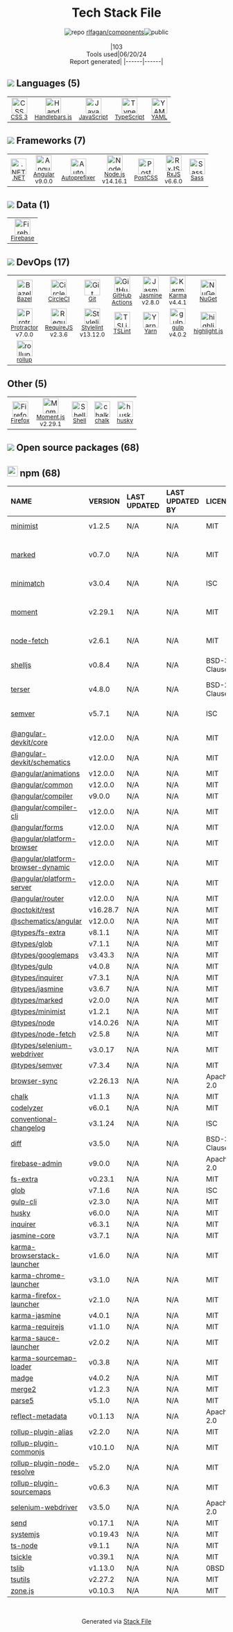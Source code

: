 <!--
&lt;--- Readme.md Snippet without images Start ---&gt;
## Tech Stack
rlfagan/components is built on the following main stack:

- [Handlebars.js](http://handlebarsjs.com/) – Templating Languages & Extensions
- [JavaScript](https://developer.mozilla.org/en-US/docs/Web/JavaScript) – Languages
- [TypeScript](http://www.typescriptlang.org) – Languages
- [YAML](http://www.yaml.org/) – Languages
- [.NET](http://www.microsoft.com/net/) – Frameworks (Full Stack)
- [Angular](https://angular.io) – Javascript MVC Frameworks
- [Autoprefixer](https://github.com/postcss/autoprefixer) – CSS Pre-processors / Extensions
- [Node.js](http://nodejs.org/) – Frameworks (Full Stack)
- [PostCSS](https://github.com/postcss/postcss) – CSS Pre-processors / Extensions
- [RxJS](http://reactivex.io/rxjs/) – Concurrency Frameworks
- [Sass](http://sass-lang.com/) – CSS Pre-processors / Extensions
- [Firebase](https://firebase.google.com/) – Realtime Backend / API
- [Bazel](http://bazel.io/) – Java Build Tools
- [CircleCI](https://circleci.com/) – Continuous Integration
- [GitHub Actions](https://github.com/features/actions) – Continuous Integration
- [Jasmine](http://jasmine.github.io/) – Javascript Testing Framework
- [Karma](http://karma-runner.github.io/) – Browser Testing
- [Octokit](https://github.com/octokit/octokit.net) – Tools for GitHub
- [Protractor](http://angular.github.io/protractor) – Javascript Testing Framework
- [RequireJS](http://requirejs.org/) – Front End Package Manager
- [Stylelint](http://stylelint.io/) – Code Review
- [TSLint](https://github.com/palantir/tslint) – Code Review
- [Yarn](https://yarnpkg.com/) – Front End Package Manager
- [gulp](http://gulpjs.com/) – JS Build Tools / JS Task Runners
- [highlight.js](https://highlightjs.org/) – Text Editor
- [rollup](http://rollupjs.org/) – JS Build Tools / JS Task Runners
- [Firefox](https://www.mozilla.org/en-US/firefox/) – Web Browser
- [Moment.js](http://momentjs.com/) – Javascript Utilities & Libraries
- [Shell](https://en.wikipedia.org/wiki/Shell_script) – Shells

Full tech stack [here](/techstack.md)

&lt;--- Readme.md Snippet without images End ---&gt;

&lt;--- Readme.md Snippet with images Start ---&gt;
## Tech Stack
rlfagan/components is built on the following main stack:

- <img width='25' height='25' src='https://img.stackshare.io/service/1143/Handlebars.png' alt='Handlebars.js'/> [Handlebars.js](http://handlebarsjs.com/) – Templating Languages & Extensions
- <img width='25' height='25' src='https://img.stackshare.io/service/1209/javascript.jpeg' alt='JavaScript'/> [JavaScript](https://developer.mozilla.org/en-US/docs/Web/JavaScript) – Languages
- <img width='25' height='25' src='https://img.stackshare.io/service/1612/bynNY5dJ.jpg' alt='TypeScript'/> [TypeScript](http://www.typescriptlang.org) – Languages
- <img width='25' height='25' src='https://img.stackshare.io/service/1744/yaml.png' alt='YAML'/> [YAML](http://www.yaml.org/) – Languages
- <img width='25' height='25' src='https://img.stackshare.io/service/1014/IoPy1dce_400x400.png' alt='.NET'/> [.NET](http://www.microsoft.com/net/) – Frameworks (Full Stack)
- <img width='25' height='25' src='https://img.stackshare.io/service/3745/cb8U-gL6_400x400.jpg' alt='Angular'/> [Angular](https://angular.io) – Javascript MVC Frameworks
- <img width='25' height='25' src='https://img.stackshare.io/service/2202/72d087642cfce6fef6f2dabec5bf49e8_400x400.png' alt='Autoprefixer'/> [Autoprefixer](https://github.com/postcss/autoprefixer) – CSS Pre-processors / Extensions
- <img width='25' height='25' src='https://img.stackshare.io/service/1011/n1JRsFeB_400x400.png' alt='Node.js'/> [Node.js](http://nodejs.org/) – Frameworks (Full Stack)
- <img width='25' height='25' src='https://img.stackshare.io/service/3339/rlFcjEdI.png' alt='PostCSS'/> [PostCSS](https://github.com/postcss/postcss) – CSS Pre-processors / Extensions
- <img width='25' height='25' src='https://img.stackshare.io/service/1796/984368.png' alt='RxJS'/> [RxJS](http://reactivex.io/rxjs/) – Concurrency Frameworks
- <img width='25' height='25' src='https://img.stackshare.io/service/1171/jCR2zNJV.png' alt='Sass'/> [Sass](http://sass-lang.com/) – CSS Pre-processors / Extensions
- <img width='25' height='25' src='https://img.stackshare.io/service/116/cZLxNFZS.jpg' alt='Firebase'/> [Firebase](https://firebase.google.com/) – Realtime Backend / API
- <img width='25' height='25' src='https://img.stackshare.io/service/2697/default_85ab1999fe6310acaeece180990057d2e9ebfb3a.jpg' alt='Bazel'/> [Bazel](http://bazel.io/) – Java Build Tools
- <img width='25' height='25' src='https://img.stackshare.io/service/190/CvqrSSFs_400x400.jpg' alt='CircleCI'/> [CircleCI](https://circleci.com/) – Continuous Integration
- <img width='25' height='25' src='https://img.stackshare.io/service/11563/actions.png' alt='GitHub Actions'/> [GitHub Actions](https://github.com/features/actions) – Continuous Integration
- <img width='25' height='25' src='https://img.stackshare.io/service/831/7c0b595409af531b9cdeb07f8c513e8b.png' alt='Jasmine'/> [Jasmine](http://jasmine.github.io/) – Javascript Testing Framework
- <img width='25' height='25' src='https://img.stackshare.io/service/1420/TidYGd6a.png' alt='Karma'/> [Karma](http://karma-runner.github.io/) – Browser Testing
- <img width='25' height='25' src='https://img.stackshare.io/service/9827/octokit-dotnet_2.png' alt='Octokit'/> [Octokit](https://github.com/octokit/octokit.net) – Tools for GitHub
- <img width='25' height='25' src='https://img.stackshare.io/service/1754/protractor-logo1.png' alt='Protractor'/> [Protractor](http://angular.github.io/protractor) – Javascript Testing Framework
- <img width='25' height='25' src='https://img.stackshare.io/service/852/1781835.png' alt='RequireJS'/> [RequireJS](http://requirejs.org/) – Front End Package Manager
- <img width='25' height='25' src='https://img.stackshare.io/service/5446/V9JsvPul_400x400.jpg' alt='Stylelint'/> [Stylelint](http://stylelint.io/) – Code Review
- <img width='25' height='25' src='https://img.stackshare.io/service/5561/303157.png' alt='TSLint'/> [TSLint](https://github.com/palantir/tslint) – Code Review
- <img width='25' height='25' src='https://img.stackshare.io/service/5848/44mC-kJ3.jpg' alt='Yarn'/> [Yarn](https://yarnpkg.com/) – Front End Package Manager
- <img width='25' height='25' src='https://img.stackshare.io/service/844/iruTC031.png' alt='gulp'/> [gulp](http://gulpjs.com/) – JS Build Tools / JS Task Runners
- <img width='25' height='25' src='https://img.stackshare.io/service/6888/c17e7d9688d86bd9f9506ec1fbd6d200_400x400.png' alt='highlight.js'/> [highlight.js](https://highlightjs.org/) – Text Editor
- <img width='25' height='25' src='https://img.stackshare.io/service/4423/zE8RTn9E_400x400.jpg' alt='rollup'/> [rollup](http://rollupjs.org/) – JS Build Tools / JS Task Runners
- <img width='25' height='25' src='https://img.stackshare.io/service/8705/768px-Firefox_Logo__2017.svg.png' alt='Firefox'/> [Firefox](https://www.mozilla.org/en-US/firefox/) – Web Browser
- <img width='25' height='25' src='https://img.stackshare.io/service/3643/Xrtdc94q_400x400.png' alt='Moment.js'/> [Moment.js](http://momentjs.com/) – Javascript Utilities & Libraries
- <img width='25' height='25' src='https://img.stackshare.io/service/4631/default_c2062d40130562bdc836c13dbca02d318205a962.png' alt='Shell'/> [Shell](https://en.wikipedia.org/wiki/Shell_script) – Shells

Full tech stack [here](/techstack.md)

&lt;--- Readme.md Snippet with images End ---&gt;
-->
<div align="center">

# Tech Stack File
![](https://img.stackshare.io/repo.svg "repo") [rlfagan/components](https://github.com/rlfagan/components)![](https://img.stackshare.io/public_badge.svg "public")
<br/><br/>
|103<br/>Tools used|06/20/24 <br/>Report generated|
|------|------|
</div>

## <img src='https://img.stackshare.io/languages.svg'/> Languages (5)
<table><tr>
  <td align='center'>
  <img width='36' height='36' src='https://img.stackshare.io/service/6727/css.png' alt='CSS 3'>
  <br>
  <sub><a href="https://developer.mozilla.org/en-US/docs/Web/CSS/CSS3">CSS 3</a></sub>
  <br>
  <sub></sub>
</td>

<td align='center'>
  <img width='36' height='36' src='https://img.stackshare.io/service/1143/Handlebars.png' alt='Handlebars.js'>
  <br>
  <sub><a href="http://handlebarsjs.com/">Handlebars.js</a></sub>
  <br>
  <sub></sub>
</td>

<td align='center'>
  <img width='36' height='36' src='https://img.stackshare.io/service/1209/javascript.jpeg' alt='JavaScript'>
  <br>
  <sub><a href="https://developer.mozilla.org/en-US/docs/Web/JavaScript">JavaScript</a></sub>
  <br>
  <sub></sub>
</td>

<td align='center'>
  <img width='36' height='36' src='https://img.stackshare.io/service/1612/bynNY5dJ.jpg' alt='TypeScript'>
  <br>
  <sub><a href="http://www.typescriptlang.org">TypeScript</a></sub>
  <br>
  <sub></sub>
</td>

<td align='center'>
  <img width='36' height='36' src='https://img.stackshare.io/service/1744/yaml.png' alt='YAML'>
  <br>
  <sub><a href="http://www.yaml.org/">YAML</a></sub>
  <br>
  <sub></sub>
</td>

</tr>
</table>

## <img src='https://img.stackshare.io/frameworks.svg'/> Frameworks (7)
<table><tr>
  <td align='center'>
  <img width='36' height='36' src='https://img.stackshare.io/service/1014/IoPy1dce_400x400.png' alt='.NET'>
  <br>
  <sub><a href="http://www.microsoft.com/net/">.NET</a></sub>
  <br>
  <sub></sub>
</td>

<td align='center'>
  <img width='36' height='36' src='https://img.stackshare.io/service/3745/cb8U-gL6_400x400.jpg' alt='Angular'>
  <br>
  <sub><a href="https://angular.io">Angular</a></sub>
  <br>
  <sub>v9.0.0</sub>
</td>

<td align='center'>
  <img width='36' height='36' src='https://img.stackshare.io/service/2202/72d087642cfce6fef6f2dabec5bf49e8_400x400.png' alt='Autoprefixer'>
  <br>
  <sub><a href="https://github.com/postcss/autoprefixer">Autoprefixer</a></sub>
  <br>
  <sub></sub>
</td>

<td align='center'>
  <img width='36' height='36' src='https://img.stackshare.io/service/1011/n1JRsFeB_400x400.png' alt='Node.js'>
  <br>
  <sub><a href="http://nodejs.org/">Node.js</a></sub>
  <br>
  <sub>v14.16.1</sub>
</td>

<td align='center'>
  <img width='36' height='36' src='https://img.stackshare.io/service/3339/rlFcjEdI.png' alt='PostCSS'>
  <br>
  <sub><a href="https://github.com/postcss/postcss">PostCSS</a></sub>
  <br>
  <sub></sub>
</td>

<td align='center'>
  <img width='36' height='36' src='https://img.stackshare.io/service/1796/984368.png' alt='RxJS'>
  <br>
  <sub><a href="http://reactivex.io/rxjs/">RxJS</a></sub>
  <br>
  <sub>v6.6.0</sub>
</td>

<td align='center'>
  <img width='36' height='36' src='https://img.stackshare.io/service/1171/jCR2zNJV.png' alt='Sass'>
  <br>
  <sub><a href="http://sass-lang.com/">Sass</a></sub>
  <br>
  <sub></sub>
</td>

</tr>
</table>

## <img src='https://img.stackshare.io/databases.svg'/> Data (1)
<table><tr>
  <td align='center'>
  <img width='36' height='36' src='https://img.stackshare.io/service/116/cZLxNFZS.jpg' alt='Firebase'>
  <br>
  <sub><a href="https://firebase.google.com/">Firebase</a></sub>
  <br>
  <sub></sub>
</td>

</tr>
</table>

## <img src='https://img.stackshare.io/devops.svg'/> DevOps (17)
<table><tr>
  <td align='center'>
  <img width='36' height='36' src='https://img.stackshare.io/service/2697/default_85ab1999fe6310acaeece180990057d2e9ebfb3a.jpg' alt='Bazel'>
  <br>
  <sub><a href="http://bazel.io/">Bazel</a></sub>
  <br>
  <sub></sub>
</td>

<td align='center'>
  <img width='36' height='36' src='https://img.stackshare.io/service/190/CvqrSSFs_400x400.jpg' alt='CircleCI'>
  <br>
  <sub><a href="https://circleci.com/">CircleCI</a></sub>
  <br>
  <sub></sub>
</td>

<td align='center'>
  <img width='36' height='36' src='https://img.stackshare.io/service/1046/git.png' alt='Git'>
  <br>
  <sub><a href="http://git-scm.com/">Git</a></sub>
  <br>
  <sub></sub>
</td>

<td align='center'>
  <img width='36' height='36' src='https://img.stackshare.io/service/11563/actions.png' alt='GitHub Actions'>
  <br>
  <sub><a href="https://github.com/features/actions">GitHub Actions</a></sub>
  <br>
  <sub></sub>
</td>

<td align='center'>
  <img width='36' height='36' src='https://img.stackshare.io/service/831/7c0b595409af531b9cdeb07f8c513e8b.png' alt='Jasmine'>
  <br>
  <sub><a href="http://jasmine.github.io/">Jasmine</a></sub>
  <br>
  <sub>v2.8.0</sub>
</td>

<td align='center'>
  <img width='36' height='36' src='https://img.stackshare.io/service/1420/TidYGd6a.png' alt='Karma'>
  <br>
  <sub><a href="http://karma-runner.github.io/">Karma</a></sub>
  <br>
  <sub>v4.4.1</sub>
</td>

<td align='center'>
  <img width='36' height='36' src='https://img.stackshare.io/service/2637/6I3oEOP4_400x400.jpg' alt='NuGet'>
  <br>
  <sub><a href="https://www.nuget.org/">NuGet</a></sub>
  <br>
  <sub></sub>
</td>

<td align='center'>
  <img width='36' height='36' src='https://img.stackshare.io/service/9827/octokit-dotnet_2.png' alt='Octokit'>
  <br>
  <sub><a href="https://github.com/octokit/octokit.net">Octokit</a></sub>
  <br>
  <sub></sub>
</td>

</tr>
<tr>
  <td align='center'>
  <img width='36' height='36' src='https://img.stackshare.io/service/1754/protractor-logo1.png' alt='Protractor'>
  <br>
  <sub><a href="http://angular.github.io/protractor">Protractor</a></sub>
  <br>
  <sub>v7.0.0</sub>
</td>

<td align='center'>
  <img width='36' height='36' src='https://img.stackshare.io/service/852/1781835.png' alt='RequireJS'>
  <br>
  <sub><a href="http://requirejs.org/">RequireJS</a></sub>
  <br>
  <sub>v2.3.6</sub>
</td>

<td align='center'>
  <img width='36' height='36' src='https://img.stackshare.io/service/5446/V9JsvPul_400x400.jpg' alt='Stylelint'>
  <br>
  <sub><a href="http://stylelint.io/">Stylelint</a></sub>
  <br>
  <sub>v13.12.0</sub>
</td>

<td align='center'>
  <img width='36' height='36' src='https://img.stackshare.io/service/5561/303157.png' alt='TSLint'>
  <br>
  <sub><a href="https://github.com/palantir/tslint">TSLint</a></sub>
  <br>
  <sub></sub>
</td>

<td align='center'>
  <img width='36' height='36' src='https://img.stackshare.io/service/5848/44mC-kJ3.jpg' alt='Yarn'>
  <br>
  <sub><a href="https://yarnpkg.com/">Yarn</a></sub>
  <br>
  <sub></sub>
</td>

<td align='center'>
  <img width='36' height='36' src='https://img.stackshare.io/service/844/iruTC031.png' alt='gulp'>
  <br>
  <sub><a href="http://gulpjs.com/">gulp</a></sub>
  <br>
  <sub>v4.0.2</sub>
</td>

<td align='center'>
  <img width='36' height='36' src='https://img.stackshare.io/service/6888/c17e7d9688d86bd9f9506ec1fbd6d200_400x400.png' alt='highlight.js'>
  <br>
  <sub><a href="https://highlightjs.org/">highlight.js</a></sub>
  <br>
  <sub></sub>
</td>

<td align='center'>
  <img width='36' height='36' src='https://img.stackshare.io/service/1120/lejvzrnlpb308aftn31u.png' alt='npm'>
  <br>
  <sub><a href="https://www.npmjs.com/">npm</a></sub>
  <br>
  <sub></sub>
</td>

</tr>
<tr>
  <td align='center'>
  <img width='36' height='36' src='https://img.stackshare.io/service/4423/zE8RTn9E_400x400.jpg' alt='rollup'>
  <br>
  <sub><a href="http://rollupjs.org/">rollup</a></sub>
  <br>
  <sub></sub>
</td>

</tr>
</table>

## Other (5)
<table><tr>
  <td align='center'>
  <img width='36' height='36' src='https://img.stackshare.io/service/8705/768px-Firefox_Logo__2017.svg.png' alt='Firefox'>
  <br>
  <sub><a href="https://www.mozilla.org/en-US/firefox/">Firefox</a></sub>
  <br>
  <sub></sub>
</td>

<td align='center'>
  <img width='36' height='36' src='https://img.stackshare.io/service/3643/Xrtdc94q_400x400.png' alt='Moment.js'>
  <br>
  <sub><a href="http://momentjs.com/">Moment.js</a></sub>
  <br>
  <sub>v2.29.1</sub>
</td>

<td align='center'>
  <img width='36' height='36' src='https://img.stackshare.io/service/4631/default_c2062d40130562bdc836c13dbca02d318205a962.png' alt='Shell'>
  <br>
  <sub><a href="https://en.wikipedia.org/wiki/Shell_script">Shell</a></sub>
  <br>
  <sub></sub>
</td>

<td align='center'>
  <img width='36' height='36' src='https://img.stackshare.io/service/8072/13122722.png' alt='chalk'>
  <br>
  <sub><a href="https://github.com/chalk/chalk">chalk</a></sub>
  <br>
  <sub></sub>
</td>

<td align='center'>
  <img width='36' height='36' src='https://img.stackshare.io/service/9527/5502029.jpeg' alt='husky'>
  <br>
  <sub><a href="https://github.com/typicode/husky">husky</a></sub>
  <br>
  <sub></sub>
</td>

</tr>
</table>


## <img src='https://img.stackshare.io/group.svg' /> Open source packages (68)</h2>

## <img width='24' height='24' src='https://img.stackshare.io/service/1120/lejvzrnlpb308aftn31u.png'/> npm (68)

|NAME|VERSION|LAST UPDATED|LAST UPDATED BY|LICENSE|VULNERABILITIES|
|:------|:------|:------|:------|:------|:------|
|[minimist](https://www.npmjs.com/minimist)|v1.2.5|N/A|N/A |MIT|[CVE-2021-44906](https://github.com/advisories/GHSA-xvch-5gv4-984h) (Critical)|
|[marked](https://www.npmjs.com/marked)|v0.7.0|N/A|N/A |MIT|[CVE-2022-21681](https://github.com/advisories/GHSA-5v2h-r2cx-5xgj) (High)<br/>[CVE-2022-21680](https://github.com/advisories/GHSA-rrrm-qjm4-v8hf) (High)|
|[minimatch](https://www.npmjs.com/minimatch)|v3.0.4|N/A|N/A |ISC|[CVE-2022-3517](https://github.com/advisories/GHSA-f8q6-p94x-37v3) (High)|
|[moment](https://www.npmjs.com/moment)|v2.29.1|N/A|N/A |MIT|[CVE-2022-24785](https://github.com/advisories/GHSA-8hfj-j24r-96c4) (High)<br/>[CVE-2022-31129](https://github.com/advisories/GHSA-wc69-rhjr-hc9g) (High)|
|[node-fetch](https://www.npmjs.com/node-fetch)|v2.6.1|N/A|N/A |MIT|[CVE-2022-0235](https://github.com/advisories/GHSA-r683-j2x4-v87g) (High)|
|[shelljs](https://www.npmjs.com/shelljs)|v0.8.4|N/A|N/A |BSD-3-Clause|[CVE-2022-0144](https://github.com/advisories/GHSA-4rq4-32rv-6wp6) (High)<br/>[](https://github.com/advisories/GHSA-64g7-mvw6-v9qj) (Moderate)|
|[terser](https://www.npmjs.com/terser)|v4.8.0|N/A|N/A |BSD-2-Clause|[CVE-2022-25858](https://github.com/advisories/GHSA-4wf5-vphf-c2xc) (High)|
|[semver](https://www.npmjs.com/semver)|v5.7.1|N/A|N/A |ISC|[CVE-2022-25883](https://github.com/advisories/GHSA-c2qf-rxjj-qqgw) (Moderate)|
|[@angular-devkit/core](https://www.npmjs.com/@angular-devkit/core)|v12.0.0|N/A|N/A |MIT|N/A|
|[@angular-devkit/schematics](https://www.npmjs.com/@angular-devkit/schematics)|v12.0.0|N/A|N/A |MIT|N/A|
|[@angular/animations](https://www.npmjs.com/@angular/animations)|v12.0.0|N/A|N/A |MIT|N/A|
|[@angular/common](https://www.npmjs.com/@angular/common)|v12.0.0|N/A|N/A |MIT|N/A|
|[@angular/compiler](https://www.npmjs.com/@angular/compiler)|v9.0.0|N/A|N/A |MIT|N/A|
|[@angular/compiler-cli](https://www.npmjs.com/@angular/compiler-cli)|v12.0.0|N/A|N/A |MIT|N/A|
|[@angular/forms](https://www.npmjs.com/@angular/forms)|v12.0.0|N/A|N/A |MIT|N/A|
|[@angular/platform-browser](https://www.npmjs.com/@angular/platform-browser)|v12.0.0|N/A|N/A |MIT|N/A|
|[@angular/platform-browser-dynamic](https://www.npmjs.com/@angular/platform-browser-dynamic)|v12.0.0|N/A|N/A |MIT|N/A|
|[@angular/platform-server](https://www.npmjs.com/@angular/platform-server)|v12.0.0|N/A|N/A |MIT|N/A|
|[@angular/router](https://www.npmjs.com/@angular/router)|v12.0.0|N/A|N/A |MIT|N/A|
|[@octokit/rest](https://www.npmjs.com/@octokit/rest)|v16.28.7|N/A|N/A |MIT|N/A|
|[@schematics/angular](https://www.npmjs.com/@schematics/angular)|v12.0.0|N/A|N/A |MIT|N/A|
|[@types/fs-extra](https://www.npmjs.com/@types/fs-extra)|v8.1.1|N/A|N/A |MIT|N/A|
|[@types/glob](https://www.npmjs.com/@types/glob)|v7.1.1|N/A|N/A |MIT|N/A|
|[@types/googlemaps](https://www.npmjs.com/@types/googlemaps)|v3.43.3|N/A|N/A |MIT|N/A|
|[@types/gulp](https://www.npmjs.com/@types/gulp)|v4.0.8|N/A|N/A |MIT|N/A|
|[@types/inquirer](https://www.npmjs.com/@types/inquirer)|v7.3.1|N/A|N/A |MIT|N/A|
|[@types/jasmine](https://www.npmjs.com/@types/jasmine)|v3.6.7|N/A|N/A |MIT|N/A|
|[@types/marked](https://www.npmjs.com/@types/marked)|v2.0.0|N/A|N/A |MIT|N/A|
|[@types/minimist](https://www.npmjs.com/@types/minimist)|v1.2.1|N/A|N/A |MIT|N/A|
|[@types/node](https://www.npmjs.com/@types/node)|v14.0.26|N/A|N/A |MIT|N/A|
|[@types/node-fetch](https://www.npmjs.com/@types/node-fetch)|v2.5.8|N/A|N/A |MIT|N/A|
|[@types/selenium-webdriver](https://www.npmjs.com/@types/selenium-webdriver)|v3.0.17|N/A|N/A |MIT|N/A|
|[@types/semver](https://www.npmjs.com/@types/semver)|v7.3.4|N/A|N/A |MIT|N/A|
|[browser-sync](https://www.npmjs.com/browser-sync)|v2.26.13|N/A|N/A |Apache-2.0|N/A|
|[chalk](https://www.npmjs.com/chalk)|v1.1.3|N/A|N/A |MIT|N/A|
|[codelyzer](https://www.npmjs.com/codelyzer)|v6.0.1|N/A|N/A |MIT|N/A|
|[conventional-changelog](https://www.npmjs.com/conventional-changelog)|v3.1.24|N/A|N/A |ISC|N/A|
|[diff](https://www.npmjs.com/diff)|v3.5.0|N/A|N/A |BSD-3-Clause|N/A|
|[firebase-admin](https://www.npmjs.com/firebase-admin)|v9.0.0|N/A|N/A |Apache-2.0|N/A|
|[fs-extra](https://www.npmjs.com/fs-extra)|v0.23.1|N/A|N/A |MIT|N/A|
|[glob](https://www.npmjs.com/glob)|v7.1.6|N/A|N/A |ISC|N/A|
|[gulp-cli](https://www.npmjs.com/gulp-cli)|v2.3.0|N/A|N/A |MIT|N/A|
|[husky](https://www.npmjs.com/husky)|v6.0.0|N/A|N/A |MIT|N/A|
|[inquirer](https://www.npmjs.com/inquirer)|v6.3.1|N/A|N/A |MIT|N/A|
|[jasmine-core](https://www.npmjs.com/jasmine-core)|v3.7.1|N/A|N/A |MIT|N/A|
|[karma-browserstack-launcher](https://www.npmjs.com/karma-browserstack-launcher)|v1.6.0|N/A|N/A |MIT|N/A|
|[karma-chrome-launcher](https://www.npmjs.com/karma-chrome-launcher)|v3.1.0|N/A|N/A |MIT|N/A|
|[karma-firefox-launcher](https://www.npmjs.com/karma-firefox-launcher)|v2.1.0|N/A|N/A |MIT|N/A|
|[karma-jasmine](https://www.npmjs.com/karma-jasmine)|v4.0.1|N/A|N/A |MIT|N/A|
|[karma-requirejs](https://www.npmjs.com/karma-requirejs)|v1.1.0|N/A|N/A |MIT|N/A|
|[karma-sauce-launcher](https://www.npmjs.com/karma-sauce-launcher)|v2.0.2|N/A|N/A |MIT|N/A|
|[karma-sourcemap-loader](https://www.npmjs.com/karma-sourcemap-loader)|v0.3.8|N/A|N/A |MIT|N/A|
|[madge](https://www.npmjs.com/madge)|v4.0.2|N/A|N/A |MIT|N/A|
|[merge2](https://www.npmjs.com/merge2)|v1.2.3|N/A|N/A |MIT|N/A|
|[parse5](https://www.npmjs.com/parse5)|v5.1.0|N/A|N/A |MIT|N/A|
|[reflect-metadata](https://www.npmjs.com/reflect-metadata)|v0.1.13|N/A|N/A |Apache-2.0|N/A|
|[rollup-plugin-alias](https://www.npmjs.com/rollup-plugin-alias)|v2.2.0|N/A|N/A |MIT|N/A|
|[rollup-plugin-commonjs](https://www.npmjs.com/rollup-plugin-commonjs)|v10.1.0|N/A|N/A |MIT|N/A|
|[rollup-plugin-node-resolve](https://www.npmjs.com/rollup-plugin-node-resolve)|v5.2.0|N/A|N/A |MIT|N/A|
|[rollup-plugin-sourcemaps](https://www.npmjs.com/rollup-plugin-sourcemaps)|v0.6.3|N/A|N/A |MIT|N/A|
|[selenium-webdriver](https://www.npmjs.com/selenium-webdriver)|v3.5.0|N/A|N/A |Apache-2.0|N/A|
|[send](https://www.npmjs.com/send)|v0.17.1|N/A|N/A |MIT|N/A|
|[systemjs](https://www.npmjs.com/systemjs)|v0.19.43|N/A|N/A |MIT|N/A|
|[ts-node](https://www.npmjs.com/ts-node)|v9.1.1|N/A|N/A |MIT|N/A|
|[tsickle](https://www.npmjs.com/tsickle)|v0.39.1|N/A|N/A |MIT|N/A|
|[tslib](https://www.npmjs.com/tslib)|v1.13.0|N/A|N/A |0BSD|N/A|
|[tsutils](https://www.npmjs.com/tsutils)|v2.27.2|N/A|N/A |MIT|N/A|
|[zone.js](https://www.npmjs.com/zone.js)|v0.10.3|N/A|N/A |MIT|N/A|

<br/>
<div align='center'>

Generated via [Stack File](https://github.com/marketplace/stack-file)
